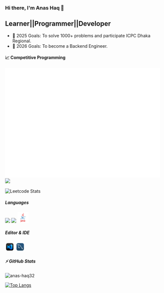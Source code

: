 ### Hi there, I'm Anas Haq 👋

## Learner||Programmer||Developer

- 🥅 2025 Goals: To solve 1000+ problems and participate ICPC Dhaka Regional.
- 🥅 2026 Goals: To become a Backend Engineer.


#### 📈 Competitive Programming
<!-- ![](https://raw.githubusercontent.com/anas-haq32/oooooo/main/output/light_card.svg#gh-dark-mode-only)
![](https://raw.githubusercontent.com/anas-haq32/oooooo/main/output/light_card.svg) -->

![](https://raw.githubusercontent.com/anas-haq32/oooooo/main/output/light_card.svg#gh-light-mode-only)
![](https://raw.githubusercontent.com/anas-haq32/oooooo/main/output/dark_card.svg#gh-dark-mode-only)


<!-- <b>&#128200; Competitive Programming</b>
<br />
<p float="left">
    <img height="230px" src="https://raw.githubusercontent.com/anas-haq32/ct-stats/main/output/light_card.svg" alt="Statistics"/>
</p>
<br/>
<br/> -->


![Leetcode Stats](https://leetcard.jacoblin.cool/anas_haq?theme=dark)



##### Languages 
<img src="https://upload.wikimedia.org/wikipedia/commons/1/19/C_Logo.png" width="30"/></a>
<img src="https://upload.wikimedia.org/wikipedia/commons/1/18/ISO_C%2B%2B_Logo.svg" width="30"/></a>
<img src="src/java.png" width="35"/></a>


##### Editor & IDE
<img src="src/vs.png" width="30"/></a>
<img src="src/mysql_workbench_macos_bigsur_icon_189924.png" width="30"/></a>

##### :zap: GitHub Stats
<img src="https://github-readme-stats.vercel.app/api?username=anas-haq32&show_icons=true&count_private=true&theme=dark" alt="anas-haq32" />

[![Top Langs](https://github-readme-stats.vercel.app/api/top-langs/?username=anas-haq32)](https://github.com/anuraghazra/github-readme-stats)

